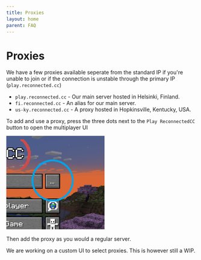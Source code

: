 ```yaml
---
title: Proxies
layout: home
parent: FAQ
---
```


# Proxies

We have a few proxies available seperate from the standard IP if you're unable to join or if the connection is unstable through the primary IP (`play.reconnected.cc`)

- `play.reconnected.cc` - Our main server hosted in Helsinki, Finland.
- `fi.reconnected.cc` - An alias for our main server.
- `us-ky.reconnected.cc` - A proxy hosted in Hopkinsville, Kentucky, USA.

To add and use a proxy, press the three dots next to the `Play ReconnectedCC` button to open the multiplayer UI

<img src="/img/proxies/multiplayer-ui.png">

Then add the proxy as you would a regular server.

We are working on a custom UI to select proxies. This is however still a WIP.